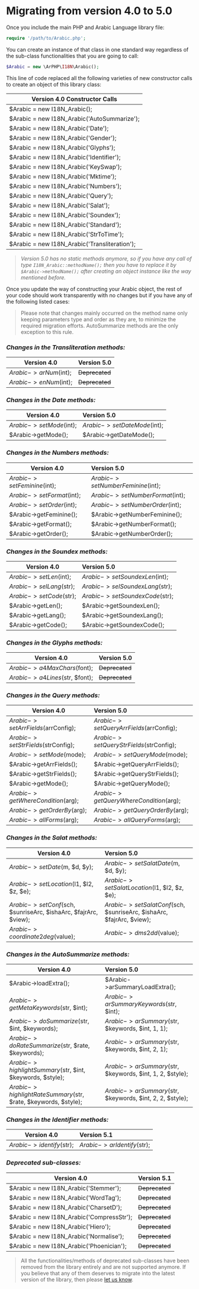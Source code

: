 # Migrating from version 4.0 to 5.0

Once you include the main PHP and Arabic Language library file:

```php
require '/path/to/Arabic.php';
```

You can create an instance of that class in one standard way regardless of the sub-class functionalities that you are going to call:

```php
$Arabic = new \ArPHP\I18N\Arabic();
```

This line of code replaced all the following varieties of new constructor calls to create an object of this library class:

|Version 4.0 Constructor Calls|
|-------------|
|$Arabic = new I18N_Arabic();|
|$Arabic = new I18N_Arabic('AutoSummarize');|
|$Arabic = new I18N_Arabic('Date');|
|$Arabic = new I18N_Arabic('Gender');|
|$Arabic = new I18N_Arabic('Glyphs');|
|$Arabic = new I18N_Arabic('Identifier');|
|$Arabic = new I18N_Arabic('KeySwap');|
|$Arabic = new I18N_Arabic('Mktime');|
|$Arabic = new I18N_Arabic('Numbers');|
|$Arabic = new I18N_Arabic('Query');|
|$Arabic = new I18N_Arabic('Salat');|
|$Arabic = new I18N_Arabic('Soundex');|
|$Arabic = new I18N_Arabic('Standard');|
|$Arabic = new I18N_Arabic('StrToTime');|
|$Arabic = new I18N_Arabic('Transliteration');|

> *Version 5.0 has no static methods anymore, so if you have any call of type `I18N_Arabic::methodName();` then you have to replace it by `$Arabic->methodName();` after creating an object instance like the way mentioned before.*

Once you update the way of constructing your Arabic object, the rest of your code should work transparently with no changes but if you have any of the following listed cases:

> Please note that changes mainly occurred on the method name only keeping parameters type and order as they are, to minimize the required migration efforts. AutoSummarize methods are the only exception to this rule.

### *Changes in the Transliteration methods:*

| Version 4.0 | Version 5.0 |
|-------------|:------------|
|$Arabic->arNum($int);|~~Deprecated~~|
|$Arabic->enNum($int);|~~Deprecated~~|

### *Changes in the Date methods:*

| Version 4.0 | Version 5.0 |
|-------------|:------------|
|$Arabic->setMode($int);|$Arabic->setDateMode($int);|
|$Arabic->getMode();|$Arabic->getDateMode();|

### *Changes in the Numbers methods:*

| Version 4.0 | Version 5.0 |
|-------------|:------------|
|$Arabic->setFeminine($int);|$Arabic->setNumberFeminine($int);|
|$Arabic->setFormat($int);|$Arabic->setNumberFormat($int);|
|$Arabic->setOrder($int);|$Arabic->setNumberOrder($int);|
|$Arabic->getFeminine();|$Arabic->getNumberFeminine();|
|$Arabic->getFormat();|$Arabic->getNumberFormat();|
|$Arabic->getOrder();|$Arabic->getNumberOrder();|

### *Changes in the Soundex methods:*

| Version 4.0 | Version 5.0 |
|-------------|:------------|
|$Arabic->setLen($int);|$Arabic->setSoundexLen($int);|
|$Arabic->selLang($str);|$Arabic->selSoundexLang($str);|
|$Arabic->setCode($str);|$Arabic->setSoundexCode($str);|
|$Arabic->getLen();|$Arabic->getSoundexLen();|
|$Arabic->getLang();|$Arabic->getSoundexLang();|
|$Arabic->getCode();|$Arabic->getSoundexCode();|

### *Changes in the Glyphs methods:*

| Version 4.0 | Version 5.0 |
|-------------|:------------|
|$Arabic->a4MaxChars($font);|~~Deprecated~~|
|$Arabic->a4Lines($str, $font);|~~Deprecated~~|

### *Changes in the Query methods:*

| Version 4.0 | Version 5.0 |
|-------------|:------------|
|$Arabic->setArrFields($arrConfig);|$Arabic->setQueryArrFields($arrConfig);|
|$Arabic->setStrFields($strConfig);|$Arabic->setQueryStrFields($strConfig);|
|$Arabic->setMode($mode);|$Arabic->setQueryMode($mode);|
|$Arabic->getArrFields();|$Arabic->getQueryArrFields();|
|$Arabic->getStrFields();|$Arabic->getQueryStrFields();|
|$Arabic->getMode();|$Arabic->getQueryMode();|
|$Arabic->getWhereCondition($arg);|$Arabic->getQueryWhereCondition($arg);|
|$Arabic->getOrderBy($arg);|$Arabic->getQueryOrderBy($arg);|
|$Arabic->allForms($arg);|$Arabic->allQueryForms($arg);|

### *Changes in the Salat methods:*

| Version 4.0 | Version 5.0 |
|-------------|:------------|
|$Arabic->setDate($m, $d, $y);|$Arabic->setSalatDate($m, $d, $y);|
|$Arabic->setLocation($l1, $l2, $z, $e);|$Arabic->setSalatLocation($l1, $l2, $z, $e);|
|$Arabic->setConf($sch, $sunriseArc, $ishaArc, $fajrArc, $view);|$Arabic->setSalatConf($sch, $sunriseArc, $ishaArc, $fajrArc, $view);|
|$Arabic->coordinate2deg($value);|$Arabic->dms2dd($value);|

### *Changes in the AutoSummarize methods:*

| Version 4.0 | Version 5.0 |
|-------------|:------------|
|$Arabic->loadExtra();|$Arabic->arSummaryLoadExtra();|
|$Arabic->getMetaKeywords($str, $int);|$Arabic->arSummaryKeywords($str, $int);|
|$Arabic->doSummarize($str, $int, $keywords);|$Arabic->arSummary($str, $keywords, $int, 1, 1);|
|$Arabic->doRateSummarize($str, $rate, $keywords);|$Arabic->arSummary($str, $keywords, $int, 2, 1);|
|$Arabic->highlightSummary($str, $int, $keywords, $style);|$Arabic->arSummary($str, $keywords, $int, 1, 2, $style);|
|$Arabic->highlightRateSummary($str, $rate, $keywords, $style);|$Arabic->arSummary($str, $keywords, $int, 2, 2, $style);|

### *Changes in the Identifier methods:*

| Version 4.0 | Version 5.1 |
|-------------|:------------|
|$Arabic->identify($str);|$Arabic->arIdentify($str);|

### *Deprecated sub-classes:*

| Version 4.0 | Version 5.1 |
|-------------|:------------|
|$Arabic = new I18N_Arabic('Stemmer');|~~Deprecated~~|
|$Arabic = new I18N_Arabic('WordTag');|~~Deprecated~~|
|$Arabic = new I18N_Arabic('CharsetD');|~~Deprecated~~|
|$Arabic = new I18N_Arabic('CompressStr');|~~Deprecated~~|
|$Arabic = new I18N_Arabic('Hiero');|~~Deprecated~~|
|$Arabic = new I18N_Arabic('Normalise');|~~Deprecated~~|
|$Arabic = new I18N_Arabic('Phoenician');|~~Deprecated~~|

> All the functionalities/methods of deprecated sub-classes have been removed from the library entirely and are not supported anymore. If you believe that any of them deserves to migrate into the latest version of the library, then please [let us know](https://github.com/khaled-alshamaa/ar-php/issues).